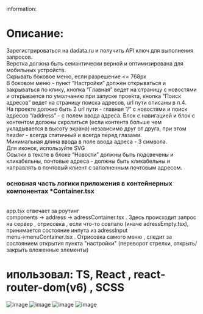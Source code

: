 information:

# Описание:

Зарегистрироваться на dadata.ru и получить API ключ для выполнения запросов.
<br/>
Верстка должна быть семантически верной и оптимизирована для мобильных устройств.
<br/>
Скрывать боковое меню, если разрешение <= 768px
<br/>
В боковом меню - пункт “Настройки” должен открываться и закрываться по клику, кнопка “Главная” ведет на страницу с новостями и открывается по умолчанию при запуске проекта, кнопка “Поиск адресов” ведет на страницу поиска адресов, url пути описаны в п.4.
<br/>
На проекте должно быть 2 url пути - главная “/” с новостями и поиск адресов “/address” - c полем ввода адреса.
Блок с навигацией и блок с контентом должны скролиться (если контента больше чем укладывается в высоту экрана) независимо друг от друга, при этом header - всегда статичный и всегда перед глазами.
<br/>
Минимальная длина ввода в поле ввода адреса - 3 символа.
<br/>
Для иконок, используйте SVG
<br/>
Ссылки в тексте в блоке “Новости” должны быть подсвечены и кликабельны, почтовые адреса - должны быть кликабельны и направлять в почтовый клиент с заполненным почтовым адресом.

### основная часть логики приложения в контейнерных компонентах \*Container.tsx

<br/>
app.tsx отвечает за роутинг
<br/>
components -> address -> adressContainer.tsx . Здесь происходит запрос на сервер , отрисовка , если что-то совпало (иначе adressEmpty.tsx), принимается состояние инпута из adressInput
<br/>
menu->menuContainer.tsx . Отрисовка самого меню , следит за состоянием открытия пункта "настройки" (переворот стрелки, открыть/закрыть вложенные элементы)
<br/>

# ипользовал: TS, React , react-router-dom(v6) , SCSS

![image](https://user-images.githubusercontent.com/97777490/198045460-b8784704-744a-44bd-be5f-cedee750ab9d.png)
![image](https://user-images.githubusercontent.com/97777490/198045555-37842618-692b-4041-b9d3-8eee3b7fec50.png)
![image](https://user-images.githubusercontent.com/97777490/198045728-b565d831-57a1-4c12-9603-42b8823e09a8.png)
![image](https://user-images.githubusercontent.com/97777490/198045879-9898483b-e48a-4cbf-9fb5-f0b12701a09f.png)




